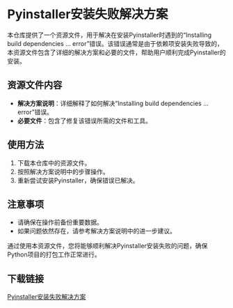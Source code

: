 # Pyinstaller安装失败解决方案

本仓库提供了一个资源文件，用于解决在安装Pyinstaller时遇到的“Installing build dependencies ... error”错误。该错误通常是由于依赖项安装失败导致的，本资源文件包含了详细的解决方案和必要的文件，帮助用户顺利完成Pyinstaller的安装。

## 资源文件内容

- **解决方案说明**：详细解释了如何解决“Installing build dependencies ... error”错误。
- **必要文件**：包含了修复该错误所需的文件和工具。

## 使用方法

1. 下载本仓库中的资源文件。
2. 按照解决方案说明中的步骤操作。
3. 重新尝试安装Pyinstaller，确保错误已解决。

## 注意事项

- 请确保在操作前备份重要数据。
- 如果问题依然存在，请参考解决方案说明中的进一步建议。

通过使用本资源文件，您将能够顺利解决Pyinstaller安装失败的问题，确保Python项目的打包工作正常进行。

## 下载链接

[Pyinstaller安装失败解决方案](https://pan.quark.cn/s/b75dbd094375)